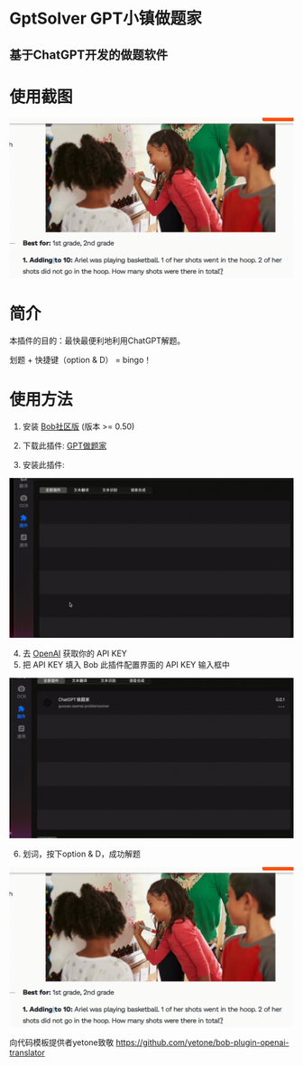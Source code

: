 # GptSolver GPT小镇做题家
基于ChatGPT开发的做题软件
----------------------------



# 使用截图

![](./assets/showcase.gif)

# 简介

本插件的目的：最快最便利地利用ChatGPT解题。

划题 + 快捷键（option & D） = bingo！

# 使用方法

1. 安装 [Bob社区版](https://v0.bobtranslate.com/#/general/quickstart/install) (版本 >= 0.50)

2. 下载此插件: [GPT做题家](https://github.com/guoyaol/GptSolver/releases/download/first_version/Zuoti.bobplugin.zip)
3. 安装此插件:

![](./assets/install.gif)

4. 去 [OpenAI](https://platform.openai.com/account/api-keys) 获取你的 API KEY
5. 把 API KEY 填入 Bob 此插件配置界面的 API KEY
 输入框中

![](./assets/add.gif)

6. 划词，按下option & D，成功解题

![](./assets/showcase.gif)

向代码模板提供者yetone致敬
https://github.com/yetone/bob-plugin-openai-translator

